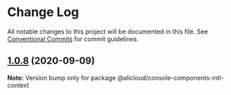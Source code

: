# Change Log

All notable changes to this project will be documented in this file.
See [Conventional Commits](https://conventionalcommits.org) for commit guidelines.

## [1.0.8](https://github.com/aliyun/console-components/compare/@alicloud/console-components-intl-context@1.0.7...@alicloud/console-components-intl-context@1.0.8) (2020-09-09)

**Note:** Version bump only for package @alicloud/console-components-intl-context
